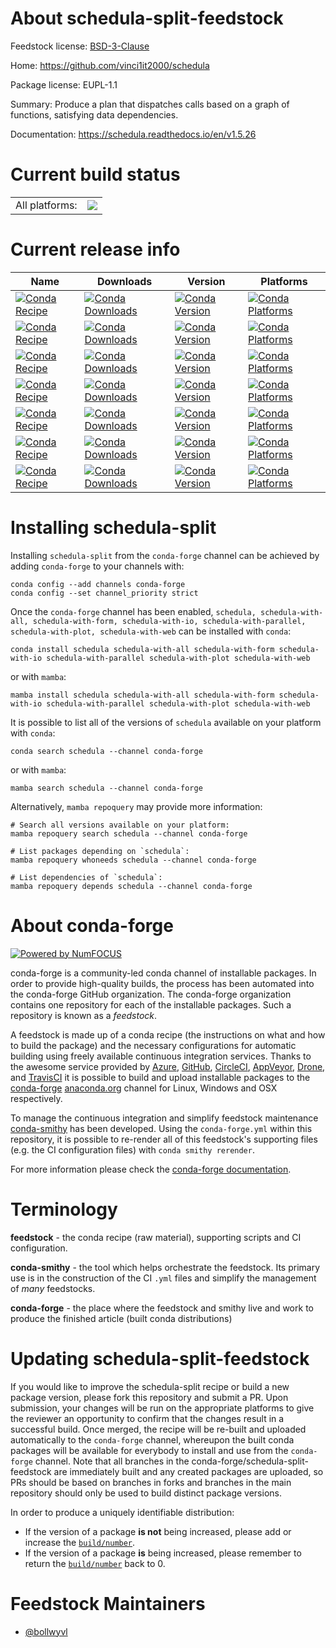 About schedula-split-feedstock
==============================

Feedstock license: [BSD-3-Clause](https://github.com/conda-forge/schedula-feedstock/blob/main/LICENSE.txt)

Home: https://github.com/vinci1it2000/schedula

Package license: EUPL-1.1

Summary: Produce a plan that dispatches calls based on a graph of functions, satisfying
data dependencies.

Documentation: https://schedula.readthedocs.io/en/v1.5.26

Current build status
====================


<table><tr><td>All platforms:</td>
    <td>
      <a href="https://dev.azure.com/conda-forge/feedstock-builds/_build/latest?definitionId=6786&branchName=main">
        <img src="https://dev.azure.com/conda-forge/feedstock-builds/_apis/build/status/schedula-feedstock?branchName=main">
      </a>
    </td>
  </tr>
</table>

Current release info
====================

| Name | Downloads | Version | Platforms |
| --- | --- | --- | --- |
| [![Conda Recipe](https://img.shields.io/badge/recipe-schedula-green.svg)](https://anaconda.org/conda-forge/schedula) | [![Conda Downloads](https://img.shields.io/conda/dn/conda-forge/schedula.svg)](https://anaconda.org/conda-forge/schedula) | [![Conda Version](https://img.shields.io/conda/vn/conda-forge/schedula.svg)](https://anaconda.org/conda-forge/schedula) | [![Conda Platforms](https://img.shields.io/conda/pn/conda-forge/schedula.svg)](https://anaconda.org/conda-forge/schedula) |
| [![Conda Recipe](https://img.shields.io/badge/recipe-schedula--with--all-green.svg)](https://anaconda.org/conda-forge/schedula-with-all) | [![Conda Downloads](https://img.shields.io/conda/dn/conda-forge/schedula-with-all.svg)](https://anaconda.org/conda-forge/schedula-with-all) | [![Conda Version](https://img.shields.io/conda/vn/conda-forge/schedula-with-all.svg)](https://anaconda.org/conda-forge/schedula-with-all) | [![Conda Platforms](https://img.shields.io/conda/pn/conda-forge/schedula-with-all.svg)](https://anaconda.org/conda-forge/schedula-with-all) |
| [![Conda Recipe](https://img.shields.io/badge/recipe-schedula--with--form-green.svg)](https://anaconda.org/conda-forge/schedula-with-form) | [![Conda Downloads](https://img.shields.io/conda/dn/conda-forge/schedula-with-form.svg)](https://anaconda.org/conda-forge/schedula-with-form) | [![Conda Version](https://img.shields.io/conda/vn/conda-forge/schedula-with-form.svg)](https://anaconda.org/conda-forge/schedula-with-form) | [![Conda Platforms](https://img.shields.io/conda/pn/conda-forge/schedula-with-form.svg)](https://anaconda.org/conda-forge/schedula-with-form) |
| [![Conda Recipe](https://img.shields.io/badge/recipe-schedula--with--io-green.svg)](https://anaconda.org/conda-forge/schedula-with-io) | [![Conda Downloads](https://img.shields.io/conda/dn/conda-forge/schedula-with-io.svg)](https://anaconda.org/conda-forge/schedula-with-io) | [![Conda Version](https://img.shields.io/conda/vn/conda-forge/schedula-with-io.svg)](https://anaconda.org/conda-forge/schedula-with-io) | [![Conda Platforms](https://img.shields.io/conda/pn/conda-forge/schedula-with-io.svg)](https://anaconda.org/conda-forge/schedula-with-io) |
| [![Conda Recipe](https://img.shields.io/badge/recipe-schedula--with--parallel-green.svg)](https://anaconda.org/conda-forge/schedula-with-parallel) | [![Conda Downloads](https://img.shields.io/conda/dn/conda-forge/schedula-with-parallel.svg)](https://anaconda.org/conda-forge/schedula-with-parallel) | [![Conda Version](https://img.shields.io/conda/vn/conda-forge/schedula-with-parallel.svg)](https://anaconda.org/conda-forge/schedula-with-parallel) | [![Conda Platforms](https://img.shields.io/conda/pn/conda-forge/schedula-with-parallel.svg)](https://anaconda.org/conda-forge/schedula-with-parallel) |
| [![Conda Recipe](https://img.shields.io/badge/recipe-schedula--with--plot-green.svg)](https://anaconda.org/conda-forge/schedula-with-plot) | [![Conda Downloads](https://img.shields.io/conda/dn/conda-forge/schedula-with-plot.svg)](https://anaconda.org/conda-forge/schedula-with-plot) | [![Conda Version](https://img.shields.io/conda/vn/conda-forge/schedula-with-plot.svg)](https://anaconda.org/conda-forge/schedula-with-plot) | [![Conda Platforms](https://img.shields.io/conda/pn/conda-forge/schedula-with-plot.svg)](https://anaconda.org/conda-forge/schedula-with-plot) |
| [![Conda Recipe](https://img.shields.io/badge/recipe-schedula--with--web-green.svg)](https://anaconda.org/conda-forge/schedula-with-web) | [![Conda Downloads](https://img.shields.io/conda/dn/conda-forge/schedula-with-web.svg)](https://anaconda.org/conda-forge/schedula-with-web) | [![Conda Version](https://img.shields.io/conda/vn/conda-forge/schedula-with-web.svg)](https://anaconda.org/conda-forge/schedula-with-web) | [![Conda Platforms](https://img.shields.io/conda/pn/conda-forge/schedula-with-web.svg)](https://anaconda.org/conda-forge/schedula-with-web) |

Installing schedula-split
=========================

Installing `schedula-split` from the `conda-forge` channel can be achieved by adding `conda-forge` to your channels with:

```
conda config --add channels conda-forge
conda config --set channel_priority strict
```

Once the `conda-forge` channel has been enabled, `schedula, schedula-with-all, schedula-with-form, schedula-with-io, schedula-with-parallel, schedula-with-plot, schedula-with-web` can be installed with `conda`:

```
conda install schedula schedula-with-all schedula-with-form schedula-with-io schedula-with-parallel schedula-with-plot schedula-with-web
```

or with `mamba`:

```
mamba install schedula schedula-with-all schedula-with-form schedula-with-io schedula-with-parallel schedula-with-plot schedula-with-web
```

It is possible to list all of the versions of `schedula` available on your platform with `conda`:

```
conda search schedula --channel conda-forge
```

or with `mamba`:

```
mamba search schedula --channel conda-forge
```

Alternatively, `mamba repoquery` may provide more information:

```
# Search all versions available on your platform:
mamba repoquery search schedula --channel conda-forge

# List packages depending on `schedula`:
mamba repoquery whoneeds schedula --channel conda-forge

# List dependencies of `schedula`:
mamba repoquery depends schedula --channel conda-forge
```


About conda-forge
=================

[![Powered by
NumFOCUS](https://img.shields.io/badge/powered%20by-NumFOCUS-orange.svg?style=flat&colorA=E1523D&colorB=007D8A)](https://numfocus.org)

conda-forge is a community-led conda channel of installable packages.
In order to provide high-quality builds, the process has been automated into the
conda-forge GitHub organization. The conda-forge organization contains one repository
for each of the installable packages. Such a repository is known as a *feedstock*.

A feedstock is made up of a conda recipe (the instructions on what and how to build
the package) and the necessary configurations for automatic building using freely
available continuous integration services. Thanks to the awesome service provided by
[Azure](https://azure.microsoft.com/en-us/services/devops/), [GitHub](https://github.com/),
[CircleCI](https://circleci.com/), [AppVeyor](https://www.appveyor.com/),
[Drone](https://cloud.drone.io/welcome), and [TravisCI](https://travis-ci.com/)
it is possible to build and upload installable packages to the
[conda-forge](https://anaconda.org/conda-forge) [anaconda.org](https://anaconda.org/)
channel for Linux, Windows and OSX respectively.

To manage the continuous integration and simplify feedstock maintenance
[conda-smithy](https://github.com/conda-forge/conda-smithy) has been developed.
Using the ``conda-forge.yml`` within this repository, it is possible to re-render all of
this feedstock's supporting files (e.g. the CI configuration files) with ``conda smithy rerender``.

For more information please check the [conda-forge documentation](https://conda-forge.org/docs/).

Terminology
===========

**feedstock** - the conda recipe (raw material), supporting scripts and CI configuration.

**conda-smithy** - the tool which helps orchestrate the feedstock.
                   Its primary use is in the construction of the CI ``.yml`` files
                   and simplify the management of *many* feedstocks.

**conda-forge** - the place where the feedstock and smithy live and work to
                  produce the finished article (built conda distributions)


Updating schedula-split-feedstock
=================================

If you would like to improve the schedula-split recipe or build a new
package version, please fork this repository and submit a PR. Upon submission,
your changes will be run on the appropriate platforms to give the reviewer an
opportunity to confirm that the changes result in a successful build. Once
merged, the recipe will be re-built and uploaded automatically to the
`conda-forge` channel, whereupon the built conda packages will be available for
everybody to install and use from the `conda-forge` channel.
Note that all branches in the conda-forge/schedula-split-feedstock are
immediately built and any created packages are uploaded, so PRs should be based
on branches in forks and branches in the main repository should only be used to
build distinct package versions.

In order to produce a uniquely identifiable distribution:
 * If the version of a package **is not** being increased, please add or increase
   the [``build/number``](https://docs.conda.io/projects/conda-build/en/latest/resources/define-metadata.html#build-number-and-string).
 * If the version of a package **is** being increased, please remember to return
   the [``build/number``](https://docs.conda.io/projects/conda-build/en/latest/resources/define-metadata.html#build-number-and-string)
   back to 0.

Feedstock Maintainers
=====================

* [@bollwyvl](https://github.com/bollwyvl/)

